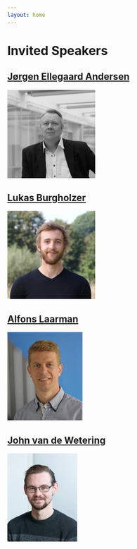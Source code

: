 ```yaml
---
layout: home
---
```


# Invited Speakers

## [Jørgen Ellegaard Andersen](https://www.sdu.dk/da/forskning/dias/researchers/chairs/joergen-ellegaard-andersen)

<img src="assets/images/joergen.jpg" alt="Jørgen" height="200"/>

## [Lukas Burgholzer](https://burgholzer.me/)

<img src="assets/images/lukas.jpg" alt="Lukas" height="200"/>

## [Alfons Laarman](https://alfons.laarman.com/)

<img src="assets/images/alfons.jpg" alt="Alfons" height="200"/>

## [John van de Wetering](https://vdwetering.name/)

<img src="assets/images/john.jpg" alt="John" height="200"/>
